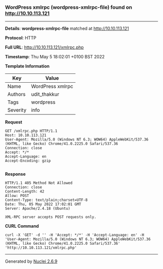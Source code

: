 ### WordPress xmlrpc (wordpress-xmlrpc-file) found on http://10.10.113.121
---
**Details**: **wordpress-xmlrpc-file**  matched at http://10.10.113.121

**Protocol**: HTTP

**Full URL**: http://10.10.113.121/xmlrpc.php

**Timestamp**: Thu May 5 18:02:01 +0100 BST 2022

**Template Information**

| Key | Value |
|---|---|
| Name | WordPress xmlrpc |
| Authors | udit_thakkur |
| Tags | wordpress |
| Severity | info |

**Request**

```http
GET /xmlrpc.php HTTP/1.1
Host: 10.10.113.121
User-Agent: Mozilla/5.0 (Windows NT 6.3; WOW64) AppleWebKit/537.36 (KHTML, like Gecko) Chrome/41.0.2225.0 Safari/537.36
Connection: close
Accept: */*
Accept-Language: en
Accept-Encoding: gzip


```

**Response**

```http
HTTP/1.1 405 Method Not Allowed
Connection: close
Content-Length: 42
Allow: POST
Content-Type: text/plain;charset=UTF-8
Date: Thu, 05 May 2022 17:02:01 GMT
Server: Apache/2.4.18 (Ubuntu)

XML-RPC server accepts POST requests only.
```


**CURL Command**
```
curl -X 'GET' -d '' -H 'Accept: */*' -H 'Accept-Language: en' -H 'User-Agent: Mozilla/5.0 (Windows NT 6.3; WOW64) AppleWebKit/537.36 (KHTML, like Gecko) Chrome/41.0.2225.0 Safari/537.36' 'http://10.10.113.121/xmlrpc.php'
```
---
Generated by [Nuclei 2.6.9](https://github.com/projectdiscovery/nuclei)